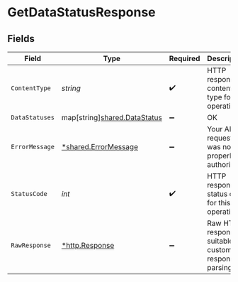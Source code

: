 # GetDataStatusResponse


## Fields

| Field                                                             | Type                                                              | Required                                                          | Description                                                       |
| ----------------------------------------------------------------- | ----------------------------------------------------------------- | ----------------------------------------------------------------- | ----------------------------------------------------------------- |
| `ContentType`                                                     | *string*                                                          | :heavy_check_mark:                                                | HTTP response content type for this operation                     |
| `DataStatuses`                                                    | map[string][shared.DataStatus](../../models/shared/datastatus.md) | :heavy_minus_sign:                                                | OK                                                                |
| `ErrorMessage`                                                    | [*shared.ErrorMessage](../../models/shared/errormessage.md)       | :heavy_minus_sign:                                                | Your API request was not properly authorized.                     |
| `StatusCode`                                                      | *int*                                                             | :heavy_check_mark:                                                | HTTP response status code for this operation                      |
| `RawResponse`                                                     | [*http.Response](https://pkg.go.dev/net/http#Response)            | :heavy_minus_sign:                                                | Raw HTTP response; suitable for custom response parsing           |